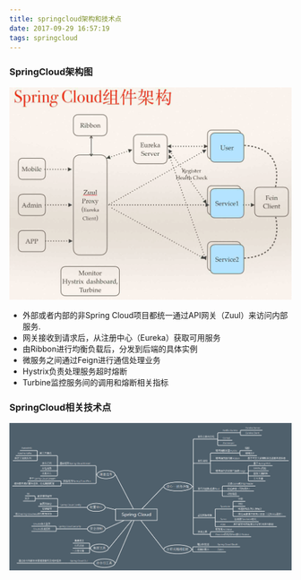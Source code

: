 ```yaml
---
title: springcloud架构和技术点
date: 2017-09-29 16:57:19
tags: springcloud
---
```

### SpringCloud架构图


![](https://github.com/zhulg/allpic/blob/master/spring-cloud-architecture.png?raw=true)

- 外部或者内部的非Spring Cloud项目都统一通过API网关（Zuul）来访问内部服务.
- 网关接收到请求后，从注册中心（Eureka）获取可用服务
- 由Ribbon进行均衡负载后，分发到后端的具体实例
- 微服务之间通过Feign进行通信处理业务
- Hystrix负责处理服务超时熔断
- Turbine监控服务间的调用和熔断相关指标



### SpringCloud相关技术点

![](https://raw.githubusercontent.com/zhulg/allpic/master/SpringCloudTechs.png)


